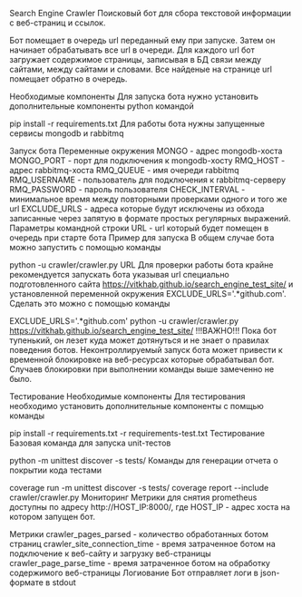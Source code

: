 Search Engine Crawler
Поисковый бот для сбора текстовой информации с веб-страниц и ссылок.

Бот помещает в очередь url переданный ему при запуске. Затем он начинает обрабатывать все url в очереди. Для каждого url бот загружает содержимое страницы, записывая в БД связи между сайтами, между сайтами и словами. Все найденые на странице url помещает обратно в очередь.

Необходимые компоненты
Для запуска бота нужно установить дополнительные компоненты python командой

pip install -r requirements.txt
Для работы бота нужны запущенные сервисы mongodb и rabbitmq

Запуск бота
Переменные окружения
MONGO - адрес mongodb-хоста
MONGO_PORT - порт для подключения к mongodb-хосту
RMQ_HOST - адрес rabbitmq-хоста
RMQ_QUEUE - имя очереди rabbitmq
RMQ_USERNAME - пользователь для подключения к rabbitmq-серверу
RMQ_PASSWORD - пароль пользователя
CHECK_INTERVAL - минимальное время между повторными проверками одного и того же url
EXCLUDE_URLS - адреса которые будут исключены из обхода записанные через запятую в формате простых регулярных выражений.
Параметры командной строки
URL - url который будет помещен в очередь при старте бота
Пример для запуска
В общем случае бота можно запустить с помощью команды

python -u crawler/crawler.py URL
Для проверки работы бота крайне рекомендуется запускать бота указывая url специально подготовленного сайта https://vitkhab.github.io/search_engine_test_site/ и установленной переменной окружения EXCLUDE_URLS='.*github.com'. Сделать это можно с помощью команды

EXCLUDE_URLS='.*github.com' python -u crawler/crawler.py https://vitkhab.github.io/search_engine_test_site/
!!!ВАЖНО!!! Пока бот тупенький, он лезет куда может дотянуться и не знает о правилах поведения ботов. Неконтроллируемый запуск бота может привести к временной блокировке на веб-ресурсах которые обрабатывал бот. Случаев блокировки при выполнении команды выше замеченно не было.

Тестирование
Необходимые компоненты
Для тестирования необходимо установить дополнительные компоненты с помщью команды

pip install -r requirements.txt -r requirements-test.txt
Тестирование
Базовая команда для запуска unit-тестов

python -m unittest discover -s tests/ 
Команды для генерации отчета о покрытии кода тестами

coverage run -m unittest discover -s tests/ 
coverage report --include crawler/crawler.py
Мониторинг
Метрики для снятия prometheus доступны по адресу http://HOST_IP:8000/, где HOST_IP - адрес хоста на котором запущен бот.

Метрики
crawler_pages_parsed - количество обработанных ботом страниц
crawler_site_connection_time - время затраченное ботом на подключение к веб-сайту и загрузку веб-страницы
crawler_page_parse_time - время затраченное ботом на обработку содержимого веб-страницы
Логиование
Бот отправляет логи в json-формате в stdout